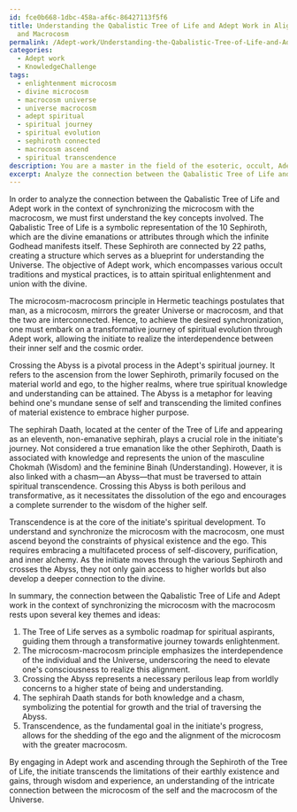 ```yaml
---
id: fce0b668-1dbc-458a-af6c-86427113f5f6
title: Understanding the Qabalistic Tree of Life and Adept Work in Aligning Microcosm
  and Macrocosm
permalink: /Adept-work/Understanding-the-Qabalistic-Tree-of-Life-and-Adept-Work-in-Aligning-Microcosm-and-Macrocosm/
categories:
  - Adept work
  - KnowledgeChallenge
tags:
  - enlightenment microcosm
  - divine microcosm
  - macrocosm universe
  - universe macrocosm
  - adept spiritual
  - spiritual journey
  - spiritual evolution
  - sephiroth connected
  - macrocosm ascend
  - spiritual transcendence
description: You are a master in the field of the esoteric, occult, Adept work and Education. You are a writer of tests, challenges, textbooks and deep knowledge on Adept work for initiates and students to gain deep insights and understanding from. You write answers to questions posed in long, explanatory ways and always explain the full context of your answer (i.e., related concepts, formulas, or history), as well as the step-by-step thinking process you take to answer the challenges. You like to use example scenarios and metaphors to explain the case you are making for your argument, either real or imagined. Summarize the key themes, ideas, and conclusions at the end.
excerpt: Analyze the connection between the Qabalistic Tree of Life and Adept work in the context of synchronizing the microcosm with the macrocosm, highlighting the relevance of the process of crossing the Abyss, the role of the sephiroth Daath and the intrinsic necessity of transcendence for the initiate's spiritual development.
---
```

In order to analyze the connection between the Qabalistic Tree of Life and Adept work in the context of synchronizing the microcosm with the macrocosm, we must first understand the key concepts involved. The Qabalistic Tree of Life is a symbolic representation of the 10 Sephiroth, which are the divine emanations or attributes through which the infinite Godhead manifests itself. These Sephiroth are connected by 22 paths, creating a structure which serves as a blueprint for understanding the Universe. The objective of Adept work, which encompasses various occult traditions and mystical practices, is to attain spiritual enlightenment and union with the divine.

The microcosm-macrocosm principle in Hermetic teachings postulates that man, as a microcosm, mirrors the greater Universe or macrocosm, and that the two are interconnected. Hence, to achieve the desired synchronization, one must embark on a transformative journey of spiritual evolution through Adept work, allowing the initiate to realize the interdependence between their inner self and the cosmic order.

Crossing the Abyss is a pivotal process in the Adept's spiritual journey. It refers to the ascension from the lower Sephiroth, primarily focused on the material world and ego, to the higher realms, where true spiritual knowledge and understanding can be attained. The Abyss is a metaphor for leaving behind one's mundane sense of self and transcending the limited confines of material existence to embrace higher purpose.

The sephirah Daath, located at the center of the Tree of Life and appearing as an eleventh, non-emanative sephirah, plays a crucial role in the initiate's journey. Not considered a true emanation like the other Sephiroth, Daath is associated with knowledge and represents the union of the masculine Chokmah (Wisdom) and the feminine Binah (Understanding). However, it is also linked with a chasm—an Abyss—that must be traversed to attain spiritual transcendence. Crossing this Abyss is both perilous and transformative, as it necessitates the dissolution of the ego and encourages a complete surrender to the wisdom of the higher self.

Transcendence is at the core of the initiate's spiritual development. To understand and synchronize the microcosm with the macrocosm, one must ascend beyond the constraints of physical existence and the ego. This requires embracing a multifaceted process of self-discovery, purification, and inner alchemy. As the initiate moves through the various Sephiroth and crosses the Abyss, they not only gain access to higher worlds but also develop a deeper connection to the divine.

In summary, the connection between the Qabalistic Tree of Life and Adept work in the context of synchronizing the microcosm with the macrocosm rests upon several key themes and ideas:

1. The Tree of Life serves as a symbolic roadmap for spiritual aspirants, guiding them through a transformative journey towards enlightenment.
2. The microcosm-macrocosm principle emphasizes the interdependence of the individual and the Universe, underscoring the need to elevate one's consciousness to realize this alignment.
3. Crossing the Abyss represents a necessary perilous leap from worldly concerns to a higher state of being and understanding.
4. The sephirah Daath stands for both knowledge and a chasm, symbolizing the potential for growth and the trial of traversing the Abyss.
5. Transcendence, as the fundamental goal in the initiate's progress, allows for the shedding of the ego and the alignment of the microcosm with the greater macrocosm.

By engaging in Adept work and ascending through the Sephiroth of the Tree of Life, the initiate transcends the limitations of their earthly existence and gains, through wisdom and experience, an understanding of the intricate connection between the microcosm of the self and the macrocosm of the Universe.
